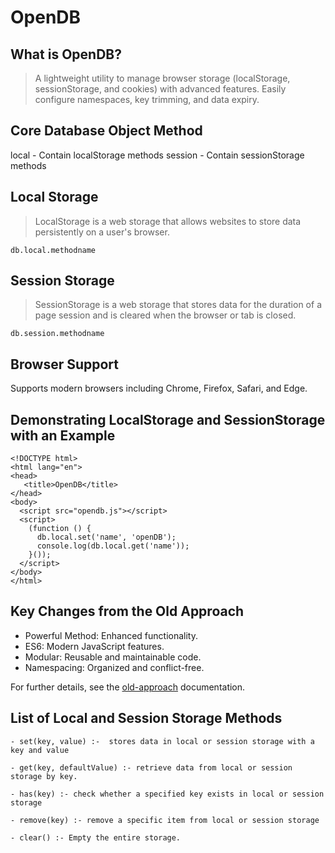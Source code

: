 # OpenDB

## What is OpenDB?

> A lightweight utility to manage browser storage (localStorage, sessionStorage, and cookies) with advanced features. Easily configure namespaces, key trimming, and data expiry.

## Core Database Object Method

local - Contain localStorage methods
session - Contain sessionStorage methods

## Local Storage

> LocalStorage is a web storage that allows websites to store data persistently on a user's browser.

```
db.local.methodname
```

## Session Storage

> SessionStorage is a web storage that stores data for the duration of a page session and is cleared when the browser or tab is closed.

```
db.session.methodname
```

## Browser Support

Supports modern browsers including Chrome, Firefox, Safari, and Edge.

## Demonstrating LocalStorage and SessionStorage with an Example

```
<!DOCTYPE html>
<html lang="en">
<head>
   <title>OpenDB</title>
</head>
<body>
  <script src="opendb.js"></script>
  <script>
	(function () {
	  db.local.set('name', 'openDB');
	  console.log(db.local.get('name'));
	}());
  </script>
</body>
</html>
```

## Key Changes from the Old Approach

- Powerful Method: Enhanced functionality.
- ES6: Modern JavaScript features.
- Modular: Reusable and maintainable code.
- Namespacing: Organized and conflict-free.

For further details, see the [old-approach](https://github.com/pankajbisht/openDB/tree/v1-opendb) documentation.

## List of Local and Session Storage Methods

```
- set(key, value) :-  stores data in local or session storage with a key and value

- get(key, defaultValue) :- retrieve data from local or session storage by key.

- has(key) :- check whether a specified key exists in local or session storage

- remove(key) :- remove a specific item from local or session storage

- clear() :- Empty the entire storage.
```
